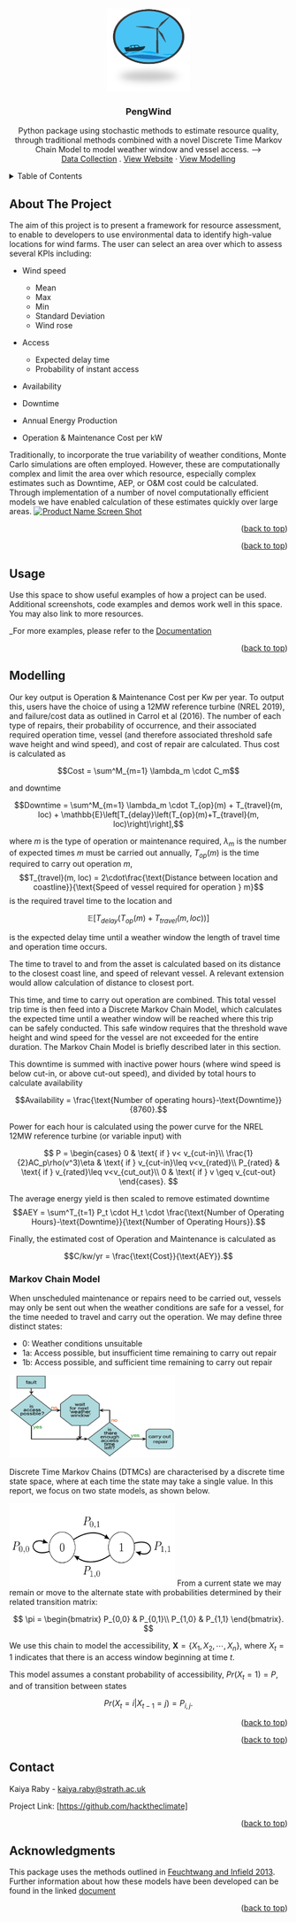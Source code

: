 <!-- Improved compatibility of back to top link: See: https://github.com/othneildrew/Best-README-Template/pull/73 -->
<a name="readme-top"></a>
<!--
*** Thanks for checking out the Best-README-Template. If you have a suggestion
*** that would make this better, please fork the repo and create a pull request
*** or simply open an issue with the tag "enhancement".
*** Don't forget to give the project a star!
*** Thanks again! Now go create something AMAZING! :D
-->



<!-- PROJECT SHIELDS -->
<!--
*** I'm using markdown "reference style" links for readability.
*** Reference links are enclosed in brackets [ ] instead of parentheses ( ).
*** See the bottom of this document for the declaration of the reference variables
*** for contributors-url, forks-url, etc. This is an optional, concise syntax you may use.
*** https://www.markdownguide.org/basic-syntax/#reference-style-links
-->



<!-- PROJECT LOGO -->
<br />
<div align="center">
  <a href="https://github.com/othneildrew/Best-README-Template">
    <img src="images/logo.png" alt="Logo" width="150" height="150">
  </a>

  <h3 align="center">PengWind</h3>

  <p align="center">
    Python package using stochastic methods to estimate resource quality, through traditional methods combined with a novel Discrete Time Markov Chain Model to model weather window and vessel access. -->
    <br />
    <a href="https://github.com/kaiyaraby/hacktheclimate/vestas_data_collection">Data Collection</a>
    .
    <a href="https://jolpi.ca/wind.html">View Website</a>
    ·
    <a href="https://github.com/kaiyaraby/hacktheclimate/access_modelling_code">View Modelling</a>
  </p>
</div>



<!-- TABLE OF CONTENTS -->
<details>
  <summary>Table of Contents</summary>
  <ol>
    <li>
      <a href="#about-the-project">About The Project</a>
      <ul>
        <li><a href="#built-with">Built With</a></li>
      </ul>
    </li>
    <li>
      <a href="#getting-started">Getting Started</a>
      <ul>
        <li><a href="#prerequisites">Prerequisites</a></li>
        <li><a href="#installation">Installation</a></li>
      </ul>
    </li>
    <li><a href="#usage">Usage</a></li>
    <li><a href="#roadmap">Roadmap</a></li>
    <li><a href="#contributing">Contributing</a></li>
    <li><a href="#license">License</a></li>
    <li><a href="#contact">Contact</a></li>
    <li><a href="#acknowledgments">Acknowledgments</a></li>
  </ol>
</details>



<!-- ABOUT THE PROJECT -->
## About The Project
The aim of this project is to present a framework for resource assessment, to enable to developers to use environmental data to identify high-value locations for wind farms.
The user can select an area over which to assess several KPIs including:
- Wind speed
  - Mean
  - Max
  - Min
  - Standard Deviation
  - Wind rose
    
- Access
    - Expected delay time
    - Probability of instant access
      
- Availability
- Downtime
- Annual Energy Production
- Operation & Maintenance Cost per kW

Traditionally, to incorporate the true variability of weather conditions, Monte Carlo simulations are often employed. However, these are computationally complex and limit the area over which resource, especially complex estimates such as Downtime, AEP, or O&M cost could be calculated. Through implementation of a number of novel computationally efficient models we have enabled calculation of these estimates quickly over large areas.
[![Product Name Screen Shot][product-screenshot]](https://example.com)



<p align="right">(<a href="#readme-top">back to top</a>)</p>






<p align="right">(<a href="#readme-top">back to top</a>)</p>



<!-- USAGE EXAMPLES -->
## Usage

Use this space to show useful examples of how a project can be used. Additional screenshots, code examples and demos work well in this space. You may also link to more resources.

_For more examples, please refer to the [Documentation](https://example.com)

<p align="right">(<a href="#readme-top">back to top</a>)</p>




<!-- Modelling -->
## Modelling
Our key output is Operation & Maintenance Cost per Kw per year. To output this, users have the choice of using a 12MW reference turbine (NREL 2019), and failure/cost data as outlined in Carrol et al (2016).
The number of each type of repairs, their probability of occurrence, and their associated required operation time, vessel (and therefore associated threshold safe wave height and wind speed), and cost of repair are calculated. 
Thus cost is calculated as

$$Cost = \sum^M_{m=1} \lambda_m \cdot C_m$$

and downtime 

$$Downtime = \sum^M_{m=1} \lambda_m \cdot T_{op}(m) + T_{travel}(m, loc) + \mathbb{E}\left[T_{delay}\left(T_{op}(m)+T_{travel}(m, loc)\right)\right],$$

where
$m$ is the type of operation or maintenance required, $\lambda_m$ is the number of expected times $m$ must be carried out annually, $T_{op}(m)$ is the time required to carry out operation $m$,
$$T_{travel}(m, loc) = 2\cdot\frac{\text{Distance between location and coastline}}{\text{Speed of vessel required for operation } m}$$
is the required travel time to the location and 

$$\mathbb{E}\left[T_{delay}\left(T_{op}(m)+T_{travel}(m, loc)\right)\right]$$ 

is the expected delay time until a weather window the length of travel time and operation time occurs.

The time to travel to and from the asset is calculated based on its distance to the closest coast line, and speed of relevant vessel. A relevant extension would allow calculation of distance to closest port.

This time, and time to carry out operation are combined. This total vessel trip time is then feed into a Discrete Markov Chain Model, which calculates the expected time until a weather window will be reached where this trip can be safely conducted. This safe window requires that the threshold wave height and wind speed for the vessel are not exceeded for the entire duration. The Markov Chain Model is briefly described later in this section.

This downtime is summed with inactive power hours (where wind speed is below cut-in, or above cut-out speed), and divided by total hours to calculate availability

$$Availability = \frac{\text{Number of operating hours}-\text{Downtime}}{8760}.$$

Power for each hour is calculated using the power curve for the NREL 12MW reference turbine (or variable input) with 


$$
P = \begin{cases}
0 & \text{ if } v< v_{cut-in}\\
\frac{1}{2}AC_p\rho(v^3)\eta & \text{ if } v_{cut-in}\leq v<v_{rated}\\
P_{rated} & \text{ if } v_{rated}\leq v<v_{cut_out}\\
0 & \text{ if } v \geq v_{cut-out}
\end{cases}.
$$


The average energy yield is then scaled to remove estimated downtime
$$AEY = \sum^T_{t=1} P_t \cdot H_t \cdot \frac{\text{Number of Operating Hours}-\text{Downtime}}{\text{Number of Operating Hours}}.$$

Finally, the estimated cost of Operation and Maintenance is calculated as 

$$C/kw/yr = \frac{\text{Cost}}{\text{AEY}}.$$

### Markov Chain Model
When unscheduled maintenance or repairs need to be carried out, vessels may only be sent out when the weather conditions are safe for a vessel, for the time needed to travel and carry out the operation.
We may define three distinct states: 
- 0: Weather conditions unsuitable
- 1a: Access possible, but insufficient time remaining to carry out repair
- 1b: Access possible, and sufficient time remaining to carry out repair


<img src="images/flowchart.jpeg" alt="Logo" width="300" height="150">

Discrete Time Markov Chains (DTMCs) are characterised by a discrete time state space, where at each time the state may take a single value. In this report, we focus on two state models, as shown below. 

<img src="images/markov_chain.png" alt="Logo" width="300" height="150">
From a current state we may remain or move to the alternate state with probabilities determined by their related transition matrix:


$$
\pi = \begin{bmatrix}
    P_{0,0} & P_{0,1}\\
    P_{1,0} & P_{1,1}
\end{bmatrix}.
$$

We use this chain to model the accessibility,  $\mathbf{X} = \{X_1, X_2, \cdots, X_n\},$  where $X_t=1$ indicates that there is an access window beginning at time $t$.

This model assumes a constant probability of accessibility, $Pr(X_t=1)=P$, and of transition between states


$$Pr(X_t=i|X_{t-1}=j)=P_{i,j}.$$





<p align="right">(<a href="#readme-top">back to top</a>)</p>






<p align="right">(<a href="#readme-top">back to top</a>)</p>



<!-- CONTACT -->
## Contact

Kaiya Raby - kaiya.raby@strath.ac.uk

Project Link: [https://github.com/hacktheclimate]

<p align="right">(<a href="#readme-top">back to top</a>)</p>



<!-- ACKNOWLEDGMENTS -->
## Acknowledgments

This package uses the methods outlined in  [Feuchtwang and Infield 2013](https://onlinelibrary.wiley.com/doi/abs/10.1002/we.1539). Further information about how these models have been developed can be found in the linked [document](https://github.com/statistical_access_modelling/Examples_and_validation/Derivation.pdf)


<p align="right">(<a href="#readme-top">back to top</a>)</p>



<!-- MARKDOWN LINKS & IMAGES -->
<!-- https://www.markdownguide.org/basic-syntax/#reference-style-links -->
[contributors-shield]: https://img.shields.io/github/contributors/othneildrew/Best-README-Template.svg?style=for-the-badge
[contributors-url]: https://github.com/othneildrew/Best-README-Template/graphs/contributors
[forks-shield]: https://img.shields.io/github/forks/othneildrew/Best-README-Template.svg?style=for-the-badge
[forks-url]: https://github.com/othneildrew/Best-README-Template/network/members
[stars-shield]: https://img.shields.io/github/stars/othneildrew/Best-README-Template.svg?style=for-the-badge
[stars-url]: https://github.com/othneildrew/Best-README-Template/stargazers
[issues-shield]: https://img.shields.io/github/issues/othneildrew/Best-README-Template.svg?style=for-the-badge
[issues-url]: https://github.com/othneildrew/Best-README-Template/issues
[license-shield]: https://img.shields.io/github/license/othneildrew/Best-README-Template.svg?style=for-the-badge
[license-url]: https://github.com/othneildrew/Best-README-Template/blob/master/LICENSE.txt
[linkedin-shield]: https://img.shields.io/badge/-LinkedIn-black.svg?style=for-the-badge&logo=linkedin&colorB=555
[linkedin-url]: https://linkedin.com/in/othneildrew
[product-screenshot]: images/screenshot.png
[Next.js]: https://img.shields.io/badge/next.js-000000?style=for-the-badge&logo=nextdotjs&logoColor=white
[Next-url]: https://nextjs.org/
[React.js]: https://img.shields.io/badge/React-20232A?style=for-the-badge&logo=react&logoColor=61DAFB
[React-url]: https://reactjs.org/
[Vue.js]: https://img.shields.io/badge/Vue.js-35495E?style=for-the-badge&logo=vuedotjs&logoColor=4FC08D
[Vue-url]: https://vuejs.org/
[Angular.io]: https://img.shields.io/badge/Angular-DD0031?style=for-the-badge&logo=angular&logoColor=white
[Angular-url]: https://angular.io/
[Svelte.dev]: https://img.shields.io/badge/Svelte-4A4A55?style=for-the-badge&logo=svelte&logoColor=FF3E00
[Svelte-url]: https://svelte.dev/
[Laravel.com]: https://img.shields.io/badge/Laravel-FF2D20?style=for-the-badge&logo=laravel&logoColor=white
[Laravel-url]: https://laravel.com
[Bootstrap.com]: https://img.shields.io/badge/Bootstrap-563D7C?style=for-the-badge&logo=bootstrap&logoColor=white
[Bootstrap-url]: https://getbootstrap.com
[JQuery.com]: https://img.shields.io/badge/jQuery-0769AD?style=for-the-badge&logo=jquery&logoColor=white
[JQuery-url]: https://jquery.com 
